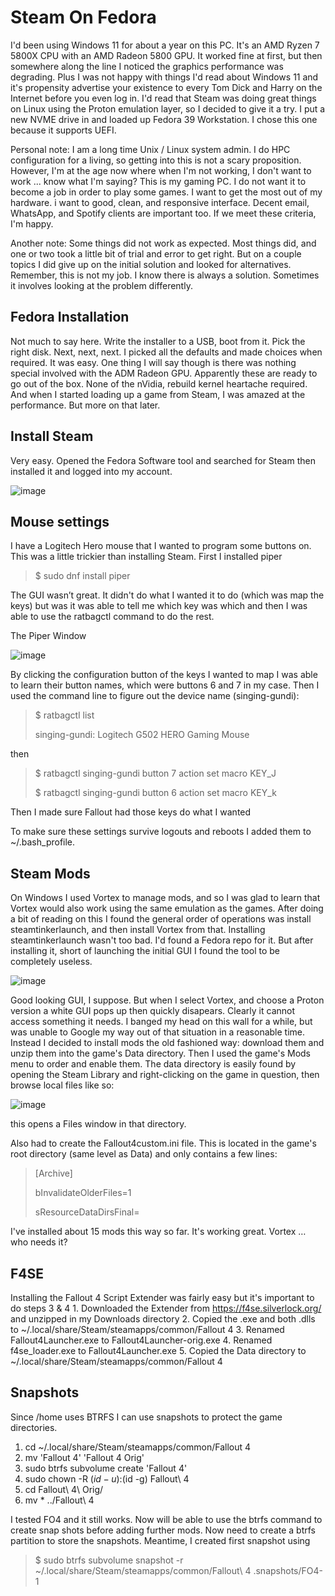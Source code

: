 # Steam On Fedora
I'd been using Windows 11 for about a year on this PC.  It's an AMD Ryzen 7 5800X CPU with an AMD Radeon 5800 GPU.  It worked fine at first, but then somewhere along the line I noticed the graphics performance was degrading.  Plus I was not happy with things I'd read about Windows 11 and it's propensity advertise your existence to every Tom Dick and Harry on the Internet before you even log in.  I'd read that Steam was doing great things on Linux using the Proton emulation layer, so I decided to give it a try.   I put a new NVME drive in and loaded up Fedora 39 Workstation.  I chose this one because it supports UEFI.  

Personal note:  I am a long time Unix / Linux system admin.  I do HPC configuration for a living, so getting into this is not a scary proposition.  However, I'm at the age now where when I'm not working, I don't want to work ... know what I'm saying?  This is my gaming PC.  I do not want it to become a job in order to play some games.  I want to get the most out of my hardware.  i want to good, clean, and responsive interface.  Decent email, WhatsApp, and Spotify clients are important too.  If we meet these criteria, I'm happy.

Another note:  Some things did not work as expected.  Most things did, and one or two took a little bit of trial and error to get right.  But on a couple topics I did give up on the initial solution and looked for alternatives.  Remember, this is not my job.  I know there is always a solution.  Sometimes it involves looking at the problem differently.  

## Fedora Installation
Not much to say here.  Write the installer to a USB, boot from it.  Pick the right disk.  Next, next, next.  I picked all the defaults and made choices when required.  It was easy.  One thing I will say though is there was nothing special involved with the ADM Radeon GPU.  Apparently these are ready to go out of the box.  None of the nVidia, rebuild kernel heartache required.  And when I started loading up a game from Steam, I was amazed at the performance.  But more on that later.

## Install Steam
Very easy.  Opened the Fedora Software tool and searched for Steam then installed it and logged into my account.

![image](https://github.com/scqcasc/SteamOnFedora/assets/106348300/bf62dcd3-23a5-43e0-94b0-b9cfe19ba4ec)

## Mouse settings
I have a Logitech Hero mouse that I wanted to program some buttons on.  This was a little trickier than installing Steam.  First I installed piper
>$ sudo dnf install piper

The GUI wasn’t great.  It didn't do what I wanted it to do (which was map the keys) but was it was able to tell me which key was which and then I was able to use the ratbagctl command to do the rest.

The Piper Window

![image](https://github.com/scqcasc/SteamOnFedora/assets/106348300/489f88ec-b02b-4d99-be5a-b7419ac24bd5)

By clicking the configuration button of the keys I wanted to map I was able to learn their button names, which were buttons 6 and 7 in my case.  Then I used the command line to figure out the device name (singing-gundi):

>$ ratbagctl list
>
> singing-gundi:       Logitech G502 HERO Gaming Mouse 

then
>$ ratbagctl singing-gundi button 7 action set macro KEY_J
>
>$ ratbagctl singing-gundi button 6 action set macro KEY_k

Then I made sure Fallout had those keys do what I wanted

To make sure these settings survive logouts and reboots I added them to ~/.bash_profile.  

## Steam Mods

On Windows I used Vortex to manage mods, and so I was glad to learn that Vortex would also work using the same emulation as the games.  After doing a bit of reading on this I found the general order of operations was install steamtinkerlaunch, and then install Vortex from that.  Installing steamtinkerlaunch wasn't too bad.  I'd found a Fedora repo for it.  But after installing it, short of launching the initial GUI I found the tool to be completely useless. 

![image](https://github.com/scqcasc/SteamOnFedora/assets/106348300/e3b0b156-2868-4222-9181-84fb1d08f4c6)

Good looking GUI, I suppose.  But when I select Vortex, and choose a Proton version a white GUI pops up then quickly disapears.  Clearly it cannot access something it needs.  I banged my head on this wall for a while, but was unable to Google my way out of that situation in a reasonable time.   Instead I decided to install mods the old fashioned way:  download them and unzip them into the game's Data directory.  Then I used the game's Mods menu to order and enable them.   The data directory is easily found by opening the Steam Library and right-clicking on the game in question, then browse local files like so: 

![image](https://github.com/scqcasc/SteamOnFedora/assets/106348300/a8388481-601a-4973-acaa-42955df02448)

this opens a Files window in that directory.

Also had to create the Fallout4custom.ini file. This is located in the game's root directory (same level as Data) and only contains a few lines:

>[Archive]
>
>bInvalidateOlderFiles=1
>
>sResourceDataDirsFinal=
>

I've installed about 15 mods this way so far.  It's working great.  Vortex … who needs it?

## F4SE
Installing the Fallout 4 Script Extender was fairly easy but it's important to do steps 3 & 4
    1. Downloaded the Extender from https://f4se.silverlock.org/ and unzipped in my Downloads directory
    2. Copied the .exe and both .dlls to ~/.local/share/Steam/steamapps/common/Fallout 4
    3. Renamed Fallout4Launcher.exe to Fallout4Launcher-orig.exe
    4. Renamed f4se_loader.exe to Fallout4Launcher.exe
    5. Copied the Data directory to ~/.local/share/Steam/steamapps/common/Fallout 4

## Snapshots
Since /home uses BTRFS I can use snapshots to protect the game directories.
1. cd ~/.local/share/Steam/steamapps/common/Fallout 4
2. mv 'Fallout 4' 'Fallout 4 Orig'
3. sudo btrfs subvolume create 'Fallout 4'
4. sudo chown -R $(id -u):$(id -g) Fallout\ 4
5. cd Fallout\ 4\ Orig/
6. mv * ../Fallout\ 4

I tested FO4 and it still works.  Now will be able to use the btrfs command to create snap shots before adding further mods.  Now need to create a btrfs partition to store the snapshots.  Meantime, I created first snapshot using 

> $ sudo btrfs subvolume snapshot -r ~/.local/share/Steam/steamapps/common/Fallout\ 4 .snapshots/FO4-1
